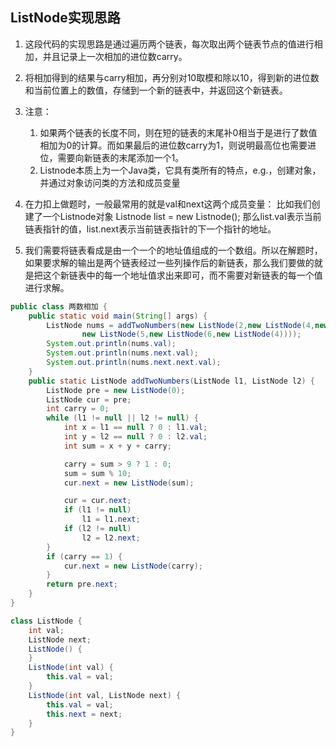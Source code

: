 ## ListNode实现思路

1. 这段代码的实现思路是通过遍历两个链表，每次取出两个链表节点的值进行相加，并且记录上一次相加的进位数carry。
2. 将相加得到的结果与carry相加，再分别对10取模和除以10，得到新的进位数和当前位置上的数值，存储到一个新的链表中，并返回这个新链表。
3. 注意：
   1. 如果两个链表的长度不同，则在短的链表的末尾补0相当于是进行了数值相加为0的计算。而如果最后的进位数carry为1，则说明最高位也需要进位，需要向新链表的末尾添加一个1。
   2. Listnode本质上为一个Java类，它具有类所有的特点，e.g.，创建对象，并通过对象访问类的方法和成员变量

4. 在力扣上做题时，一般最常用的就是val和next这两个成员变量：
   比如我们创建了一个Listnode对象
   Listnode list = new Listnode();
   那么list.val表示当前链表指针的值，list.next表示当前链表指针的下一个指针的地址。
5. 我们需要将链表看成是由一个一个的地址值组成的一个数组。所以在解题时，如果要求解的输出是两个链表经过一些列操作后的新链表，那么我们要做的就是把这个新链表中的每一个地址值求出来即可，而不需要对新链表的每一个值进行求解。

```java
public class 两数相加 {
    public static void main(String[] args) {
        ListNode nums = addTwoNumbers(new ListNode(2,new ListNode(4,new ListNode(3))),
                new ListNode(5,new ListNode(6,new ListNode(4))));
        System.out.println(nums.val);
        System.out.println(nums.next.val);
        System.out.println(nums.next.next.val);
    }
    public static ListNode addTwoNumbers(ListNode l1, ListNode l2) {
        ListNode pre = new ListNode(0);
        ListNode cur = pre;
        int carry = 0;
        while (l1 != null || l2 != null) {
            int x = l1 == null ? 0 : l1.val;
            int y = l2 == null ? 0 : l2.val;
            int sum = x + y + carry;

            carry = sum > 9 ? 1 : 0;
            sum = sum % 10;
            cur.next = new ListNode(sum);

            cur = cur.next;
            if (l1 != null)
                l1 = l1.next;
            if (l2 != null)
                l2 = l2.next;
        }
        if (carry == 1) {
            cur.next = new ListNode(carry);
        }
        return pre.next;
    }
}

class ListNode {
    int val;
    ListNode next;
    ListNode() {
    }
    ListNode(int val) {
        this.val = val;
    }
    ListNode(int val, ListNode next) {
        this.val = val;
        this.next = next;
    }
}
```



